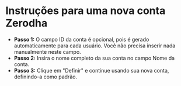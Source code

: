 # **Instruções para uma nova conta Zerodha**
- **Passo 1:** O campo ID da conta é opcional, pois é gerado automaticamente para cada usuário. Você não precisa inserir nada manualmente neste campo.
- **Passo 2:** Insira o nome completo da sua conta no campo Nome da conta.
- **Passo 3:** Clique em "Definir" e continue usando sua nova conta, definindo-a como padrão.